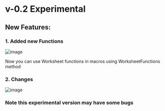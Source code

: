 # v-0.2 Experimental

## New Features:

### 1. Added new Functions
   
   ![image](https://github.com/user-attachments/assets/88a306e2-4cc9-4c1e-9aea-e1577c367d81)

   Now you can use Worksheet functions in macros using WorksheetFunctions method
   


### 2. Changes

![image](https://github.com/user-attachments/assets/8c30e156-8f2d-4206-afa7-67ddea9e97d8)



### Note this experimental version may have some bugs
